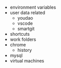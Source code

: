 - environment variables
- user data related
  - youdao
  - vscode
  - smartgit
- shortcuts
- work folders
- chrome
  - history
- mysql
- virtual machines